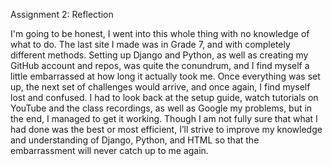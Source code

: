 Assignment 2: Reflection

I'm going to be honest, I went into this whole thing with no knowledge of what to do. The last site I made was in Grade 7, and with completely different methods. Setting up Django and Python, as well as creating my GitHub account and repos, was quite the conundrum, and I find myself a little embarrassed at how long it actually took me. Once everything was set up, the next set of challenges would arrive, and once again, I find myself lost and confused. I had to look back at the setup guide, watch tutorials on YouTube and the class recordings, as well as Google my problems, but in the end, I managed to get it working. Though I am not fully sure that what I had done was the best or most efficient, I’ll strive to improve my knowledge and understanding of Django, Python, and HTML so that the embarrassment will never catch up to me again. 
